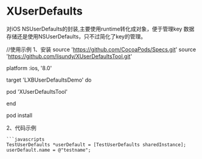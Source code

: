 # XUserDefaults
对iOS NSUserDefaults的封装,主要使用runtime转化成对象，便于管理key
数据存储还是使用NSUserDefaults，只不过简化了key的管理。

//使用示例
1、安装
source 'https://github.com/CocoaPods/Specs.git'
source 'https://github.com/lisundy/XUserDefaultsTool.git'

platform :ios, '8.0'

target 'LXBUserDefaultsDemo' do

pod 'XUserDefaultsTool'

end

pod install 

2、代码示例

    ```javascripts
    TestUserDefaults *userDefault = [TestUserDefaults sharedInstance];
    userDefault.name = @"testname";
